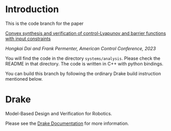# Introduction
This is the code branch for the paper

[Convex synthesis and verification of control-Lyapunov and barrier functions with input constraints](https://arxiv.org/pdf/2210.00629.pdf)

*Hongkai Dai and Frank Permenter, American Control Conference, 2023*

You will find the code in the directory `systems/analysis`. Please check the README in that directory. The code is written in C++ with python bindings.

You can build this branch by following the ordinary Drake build instruction mentioned below.

# Drake

Model-Based Design and Verification for Robotics.

Please see the [Drake Documentation](https://drake.mit.edu) for more
information.
